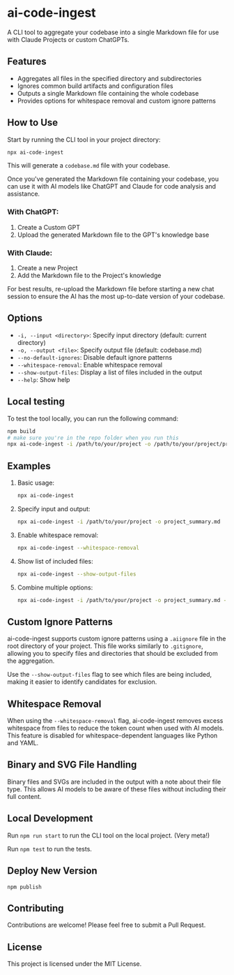 # ai-code-ingest

A CLI tool to aggregate your codebase into a single Markdown file for use with Claude Projects or custom ChatGPTs.

## Features

- Aggregates all files in the specified directory and subdirectories
- Ignores common build artifacts and configuration files
- Outputs a single Markdown file containing the whole codebase
- Provides options for whitespace removal and custom ignore patterns

## How to Use

Start by running the CLI tool in your project directory:

```bash
npx ai-code-ingest
```

This will generate a `codebase.md` file with your codebase.

Once you've generated the Markdown file containing your codebase, you can use it with AI models like ChatGPT and Claude for code analysis and assistance.

### With ChatGPT:
1. Create a Custom GPT
2. Upload the generated Markdown file to the GPT's knowledge base

### With Claude:
1. Create a new Project
2. Add the Markdown file to the Project's knowledge

For best results, re-upload the Markdown file before starting a new chat session to ensure the AI has the most up-to-date version of your codebase.

## Options

- `-i, --input <directory>`: Specify input directory (default: current directory)
- `-o, --output <file>`: Specify output file (default: codebase.md)
- `--no-default-ignores`: Disable default ignore patterns
- `--whitespace-removal`: Enable whitespace removal
- `--show-output-files`: Display a list of files included in the output
- `--help`: Show help

## Local testing

To test the tool locally, you can run the following command:

   ```bash
   npm build
   # make sure you're in the repo folder when you run this
   npx ai-code-ingest -i /path/to/your/project -o /path/to/your/project/project_summary.md
   ```


## Examples

1. Basic usage:

   ```bash
   npx ai-code-ingest
   ```

2. Specify input and output:

   ```bash
   npx ai-code-ingest -i /path/to/your/project -o project_summary.md
   ```

3. Enable whitespace removal:

   ```bash
   npx ai-code-ingest --whitespace-removal
   ```

4. Show list of included files:

   ```bash
   npx ai-code-ingest --show-output-files
   ```

5. Combine multiple options:

   ```bash
   npx ai-code-ingest -i /path/to/your/project -o project_summary.md --whitespace-removal --show-output-files
   ```

## Custom Ignore Patterns

ai-code-ingest supports custom ignore patterns using a `.aiignore` file in the root directory of your project. This file works similarly to `.gitignore`, allowing you to specify files and directories that should be excluded from the aggregation.

Use the `--show-output-files` flag to see which files are being included, making it easier to identify candidates for exclusion.


## Whitespace Removal

When using the `--whitespace-removal` flag, ai-code-ingest removes excess whitespace from files to reduce the token count when used with AI models. This feature is disabled for whitespace-dependent languages like Python and YAML.

## Binary and SVG File Handling

Binary files and SVGs are included in the output with a note about their file type. This allows AI models to be aware of these files without including their full content.

## Local Development

Run `npm run start` to run the CLI tool on the local project. (Very meta!)

Run `npm test` to run the tests.

## Deploy New Version

```
npm publish
```

## Contributing

Contributions are welcome! Please feel free to submit a Pull Request.

## License

This project is licensed under the MIT License.